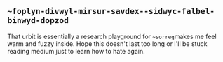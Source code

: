 ## `~foplyn-divwyl-mirsur-savdex--sidwyc-falbel-binwyd-dopzod`
That urbit is essentially a research playground for `~sorreg`makes me feel warm and fuzzy inside. Hope this doesn't last too long or I'll be stuck reading medium just to learn how to hate again.